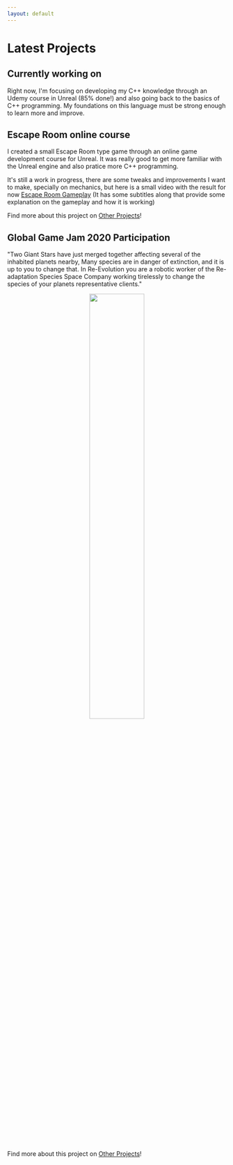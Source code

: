 ```yaml
---
layout: default
---
```


# Latest Projects

## Currently working on

Right now, I'm focusing on developing my C++ knowledge through an Udemy course in Unreal (85% done!) and also going back to the basics of C++ programming. My foundations on this language must be strong enough to learn more and improve.

## Escape Room online course

I created a small Escape Room type game through an online game development course for Unreal. It was really good to get more familiar with the Unreal engine and also pratice more C++ programming.

It's still a work in progress, there are some tweaks and improvements I want to make, specially on mechanics, but here is a small video with the result for now [Escape Room Gameplay](https://www.youtube.com/watch?v=lAG7DJLP4Wc&fbclid=IwAR2s-0OFEO4bl5hCrYkkphk93dvLu1vOGNSZ19BmfHMGL5sV4sVDTJ0R7y8) (It has some subtitles along that provide some explanation on the gameplay and how it is working)

Find more about this project on [Other Projects](https://iris-rod.github.io/portfolio/OtherProjects.html)!

## Global Game Jam 2020 Participation

"Two Giant Stars have just merged together affecting several of the inhabited planets nearby, Many species are in danger of extinction, and it is up to you to change that. In Re-Evolution you are a robotic worker of the Re-adaptation Species Space Company working tirelessly to change the species of your planets representative clients."

<p align="center">
    <img src="https://github.com/iris-rod/portfolio/blob/master/img/reevolution.png?raw=true" width="50%"/>
</p>

Find more about this project on [Other Projects](https://iris-rod.github.io/portfolio/OtherProjects.html)!



